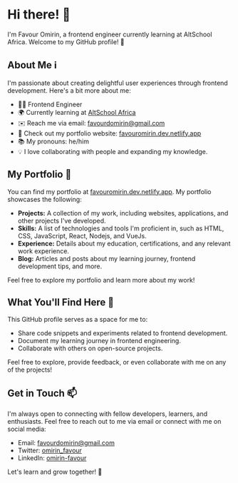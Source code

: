 # Hi there! 👋

I'm Favour Omirin, a frontend engineer currently learning at AltSchool Africa. Welcome to my GitHub profile! 🚀

## About Me ℹ️

I'm passionate about creating delightful user experiences through frontend development. Here's a bit more about me:

- 👨‍💻 Frontend Engineer
- 🌍 Currently learning at <a href="https://www.altschoolafrica.com" target="_blank">AltSchool Africa</a>
- ✉️ Reach me via email: <a href="mailto:favourdomirin@gmail.com" target="_blank">favourdomirin@gmail.com</a>
- 🔗 Check out my portfolio website: <a href="https://favouromirin.netlify.app" target="_blank">favouromirin.dev.netlify.app</a>
- 📚 My pronouns: he/him
- 💡 I love collaborating with people and expanding my knowledge.

## My Portfolio 💼

You can find my portfolio at <a href="https://favouromirin.netlify.app" target="_blank">favouromirin.dev.netlify.app</a>. My portfolio showcases the following:

- **Projects:** A collection of my work, including websites, applications, and other projects I've developed.
- **Skills:** A list of technologies and tools I'm proficient in, such as HTML, CSS, JavaScript, React, Nodejs, and VueJs.
- **Experience:** Details about my education, certifications, and any relevant work experience.
- **Blog:** Articles and posts about my learning journey, frontend development tips, and more.

Feel free to explore my portfolio and learn more about my work!

## What You'll Find Here 📂

This GitHub profile serves as a space for me to:

- Share code snippets and experiments related to frontend development.
- Document my learning journey in frontend engineering.
- Collaborate with others on open-source projects.

Feel free to explore, provide feedback, or even collaborate with me on any of the projects!

## Get in Touch 📫

I'm always open to connecting with fellow developers, learners, and enthusiasts. Feel free to reach out to me via email or connect with me on social media:

- Email: <a href="mailto:favourdomirin@gmail.com" target="_blank">favourdomirin@gmail.com</a>
- Twitter: <a href="https://twitter.com/omirin_favour" target="_blank">omirin_favour</a>
- LinkedIn: <a href="https://www.linkedin.com/in/omirin-favour" target="_blank">omirin-favour</a>

Let's learn and grow together! 🌱


<!---
Modred14/Modred14 is a ✨ special ✨ repository because its `README.md` (this file) appears on your GitHub profile.
You can click the Preview link to take a look at your changes.
--->
